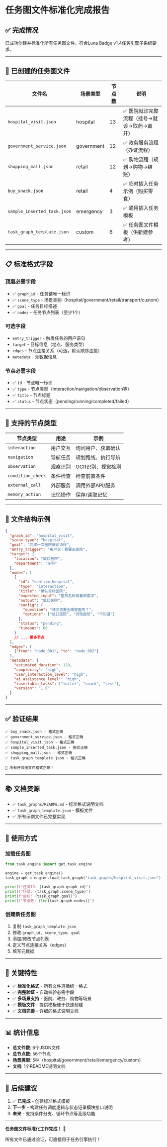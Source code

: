 # 任务图文件标准化完成报告

## ✅ 完成情况

已成功创建并标准化所有任务图文件，符合Luna Badge v1.4任务引擎子系统要求。

---

## 📁 已创建的任务图文件

| 文件名 | 场景类型 | 节点数 | 说明 |
|--------|----------|--------|------|
| `hospital_visit.json` | hospital | 13 | ✅ 医院就诊完整流程（挂号→就诊→取药→离开） |
| `government_service.json` | government | 12 | ✅ 政务服务流程（办证流程） |
| `shopping_mall.json` | retail | 12 | ✅ 购物流程（规划→购物→结账） |
| `buy_snack.json` | retail | 4 | ✅ 临时插入任务示例（购买零食） |
| `sample_inserted_task.json` | emergency | 3 | ✅ 通用插入任务模板 |
| `task_graph_template.json` | custom | 6 | ✅ 任务图文件模板（供新建参考） |

---

## 📋 标准格式字段

### 顶层必需字段

- ✅ `graph_id` - 任务链唯一标识
- ✅ `scene_type` - 场景类别（hospital/government/retail/transport/custom）
- ✅ `goal` - 任务目标描述
- ✅ `nodes` - 任务节点列表（至少1个）

### 可选字段

- `entry_trigger` - 触发任务的用户语句
- `target` - 目标信息（地点、服务类型）
- `edges` - 节点连接关系（可选，默认顺序连接）
- `metadata` - 元数据信息

### 节点必需字段

- ✅ `id` - 节点唯一标识
- ✅ `type` - 节点类型（interaction/navigation/observation等）
- ✅ `title` - 节点标题
- ✅ `status` - 节点状态（pending/running/completed/failed）

---

## 🎯 支持的节点类型

| 节点类型 | 用途 | 示例 |
|---------|------|------|
| `interaction` | 用户交互 | 询问用户、获取确认 |
| `navigation` | 导航任务 | 规划路线、执行导航 |
| `observation` | 观察识别 | OCR识别、视觉检测 |
| `condition_check` | 条件检查 | 检查前置条件 |
| `external_call` | 外部服务 | 调用外部API/服务 |
| `memory_action` | 记忆操作 | 保存/读取记忆 |

---

## 📝 文件结构示例

```json
{
  "graph_id": "hospital_visit",
  "scene_type": "hospital",
  "goal": "完成一次医院就诊流程",
  "entry_trigger": "用户说：我要去医院",
  "target": {
    "location": "虹口医院",
    "department": "牙科"
  },
  "nodes": [
    {
      "id": "confirm_hospital",
      "type": "interaction",
      "title": "确认目标医院",
      "expected_input": "医院名称或看病需求",
      "output": "虹口医院",
      "config": {
        "question": "请问您要去哪家医院？",
        "options": ["虹口医院", "其他医院", "不知道"]
      },
      "status": "pending",
      "timeout": 60
    }
    // ... 更多节点
  ],
  "edges": [
    {"from": "node_001", "to": "node_002"}
  ],
  "metadata": {
    "estimated_duration": 120,
    "complexity": "high",
    "user_interaction_level": "high",
    "ai_assistance_level": "high",
    "insertable_tasks": ["toilet", "snack", "rest"],
    "version": "1.0"
  }
}
```

---

## ✅ 验证结果

```
✅ buy_snack.json - 格式正确
✅ government_service.json - 格式正确
✅ hospital_visit.json - 格式正确
✅ sample_inserted_task.json - 格式正确
✅ shopping_mall.json - 格式正确
✅ task_graph_template.json - 格式正确

🎉 所有任务图文件格式正确！
```

---

## 📚 文档资源

- ✅ `task_graphs/README.md` - 标准格式说明文档
- ✅ `task_graph_template.json` - 模板文件
- ✅ 所有示例文件已完整实现

---

## 🚀 使用方式

### 加载任务图

```python
from task_engine import get_task_engine

engine = get_task_engine()
task_graph = engine.load_task_graph("task_graphs/hospital_visit.json")

print(f"任务ID: {task_graph.graph_id}")
print(f"场景: {task_graph.scene_type}")
print(f"目标: {task_graph.goal}")
print(f"节点数: {len(task_graph.nodes)}")
```

### 创建新任务图

1. 复制 `task_graph_template.json`
2. 修改 `graph_id`、`scene_type`、`goal`
3. 添加/修改节点列表
4. 定义节点连接关系（edges）
5. 填写元数据

---

## 🎯 关键特性

- ✅ **标准化格式** - 所有文件遵循统一格式
- ✅ **完整验证** - 自动校验必需字段
- ✅ **多场景支持** - 医院、政务、购物等场景
- ✅ **模板文件** - 提供模板便于快速创建
- ✅ **文档完善** - 详细的格式说明文档

---

## 📊 统计信息

- **总文件数**: 6个JSON文件
- **总节点数**: 56个节点
- **场景类型**: 5种（hospital/government/retail/emergency/custom）
- **文档**: 1个README说明文档

---

## 🔮 后续建议

1. ✅ **已完成** - 创建标准格式模板
2. **下一步** - 构建任务调度逻辑与状态记录模块接口说明
3. **未来** - 支持条件分支、循环节点等高级功能

---

**任务图文件标准化工作完成！** 🎉

所有文件已通过验证，可直接用于任务引擎执行！
